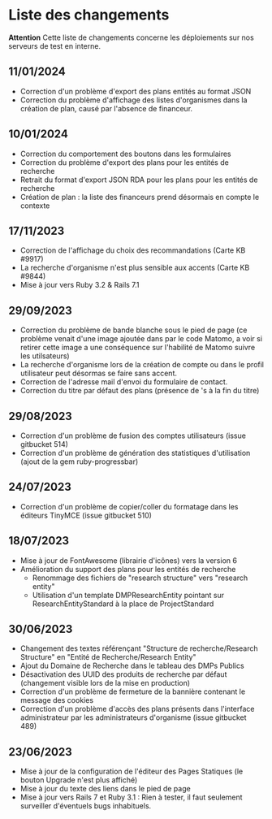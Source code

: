 # Liste des changements

**Attention** Cette liste de changements concerne les déploiements sur nos serveurs de test en interne. 

## 11/01/2024
- Correction d'un problème d'export des plans entités au format JSON
- Correction du problème d'affichage des listes d'organismes dans la création de plan, causé par l'absence de financeur.

## 10/01/2024
- Correction du comportement des boutons dans les formulaires
- Correction du problème d'export des plans pour les entités de recherche
- Retrait du format d'export JSON RDA pour les plans pour les entités de recherche
- Création de plan : la liste des financeurs prend désormais en compte le contexte

## 17/11/2023
- Correction de l'affichage du choix des recommandations (Carte KB #9917)
- La recherche d'organisme n'est plus sensible aux accents (Carte KB #9844)
- Mise à jour vers Ruby 3.2 & Rails 7.1

## 29/09/2023
- Correction du problème de bande blanche sous le pied de page (ce problème venait d'une image ajoutée dans par le code Matomo, a voir si retirer cette image a une conséquence sur l'habilité de Matomo suivre les utilsateurs)
- La recherche d'organisme lors de la création de compte ou dans le profil utilisateur peut désormas se faire sans accent.
- Correction de l'adresse mail d'envoi du formulaire de contact.
- Correction du titre par défaut des plans (présence de 's à la fin du titre)

## 29/08/2023
- Correction d'un problème de fusion des comptes utilisateurs (issue gitbucket 514)
- Correction d'un problème de génération des statistiques d'utilisation (ajout de la gem ruby-progressbar)

## 24/07/2023
- Correction d'un problème de copier/coller du formatage dans les éditeurs TinyMCE (issue gitbucket 510)

## 18/07/2023
- Mise à jour de FontAwesome (librairie d'icônes) vers la version 6
- Amélioration du support des plans pour les entités de recherche
  - Renommage des fichiers de "research structure" vers "research entity"
  - Utilisation d'un template DMPResearchEntity pointant sur ResearchEntityStandard à la place de ProjectStandard

## 30/06/2023
- Changement des textes référençant "Structure de recherche/Research Structure" en "Entité de Recherche/Research Entity"
- Ajout du Domaine de Recherche dans le tableau des DMPs Publics
- Désactivation des UUID des produits de recherche par défaut (changement visible lors de la mise en production)
- Correction d'un problème de fermeture de la bannière contenant le message des cookies
- Correction d'un problème d'accès des plans présents dans l'interface administrateur par les administrateurs d'organisme (issue gitbucket 489)

## 23/06/2023
- Mise à jour de la configuration de l'éditeur des Pages Statiques (le bouton Upgrade n'est plus affiché)
- Mise à jour du texte des liens dans le pied de page
- Mise à jour vers Rails 7 et Ruby 3.1 : Rien à tester, il faut seulement surveiller d'éventuels bugs inhabituels.
